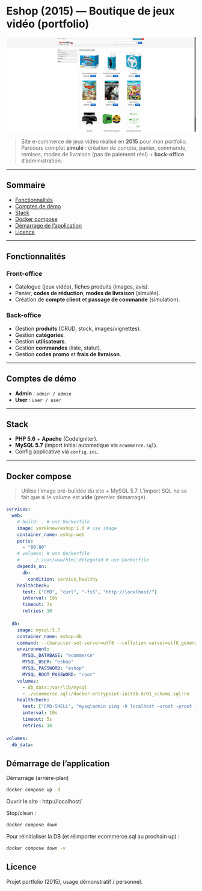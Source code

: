 # Eshop (2015) — Boutique de jeux vidéo (portfolio)

![Accueil](docs/screenshot-home.png)

> Site e-commerce de jeux vidéo réalisé en **2015** pour mon portfolio. Parcours complet **simulé** : création de compte, panier, commande, remises, modes de livraison (pas de paiement réel) + **back-office** d’administration.

---

## Sommaire
- [Fonctionnalités](#fonctionnalités)
- [Comptes de démo](#comptes-de-démo)
- [Stack](#stack)
- [Docker compose](#docker-compose)
- [Démarrage de l’application](#démarrage-de-lapplication)
- [Licence](#licence)

---

## Fonctionnalités

### Front-office
- Catalogue (jeux vidéo), fiches produits (images, avis).
- Panier, **codes de réduction**, **modes de livraison** (simulés).
- Création de **compte client** et **passage de commande** (simulation).

### Back-office
- Gestion **produits** (CRUD, stock, images/vignettes).
- Gestion **catégories**.
- Gestion **utilisateurs**.
- Gestion **commandes** (liste, statut).
- Gestion **codes promo** et **frais de livraison**.

---

## Comptes de démo

- **Admin** : `admin / admin`  
- **User** : `user / user`

---

## Stack

- **PHP 5.6** + **Apache** (CodeIgniter).
- **MySQL 5.7** (import initial automatique via `ecommerce.sql`).
- Config applicative via `config.ini`.
---

## Docker compose

> Utilise l’image pré-buildée du site + MySQL 5.7. L’import SQL ne se fait que si le volume est **vide** (premier démarrage).

```yaml
services:
  web:
    # build: . # use Dockerfile
    image: yorkknew/eshop:1.0 # use image
    container_name: eshop-web
    ports:
      - "80:80"
    # volumes: # use Dockerfile
    #   - ./:/var/www/html:delegated # use Dockerfile
    depends_on:
      db:
        condition: service_healthy
    healthcheck:
      test: ["CMD", "curl", "-fsS", "http://localhost/"]
      interval: 10s
      timeout: 3s
      retries: 10

  db:
    image: mysql:5.7
    container_name: eshop-db
    command: --character-set-server=utf8 --collation-server=utf8_general_ci
    environment:
      MYSQL_DATABASE: "ecommerce"
      MYSQL_USER: "eshop"
      MYSQL_PASSWORD: "eshop"
      MYSQL_ROOT_PASSWORD: "root"
    volumes:
      - db_data:/var/lib/mysql
      - ./ecommerce.sql:/docker-entrypoint-initdb.d/01_schema.sql:ro
    healthcheck:
      test: ["CMD-SHELL", "mysqladmin ping -h localhost -uroot -proot --silent"]
      interval: 10s
      timeout: 5s
      retries: 10

volumes:
  db_data:
```

## Démarrage de l’application

Démarrage (arrière-plan)

```bash
docker compose up -d
```

Ouvrir le site : http://localhost/

Stop/clean :
```bash
docker compose down
```

Pour réinitialiser la DB (et réimporter ecommerce.sql au prochain up) :
```bash
docker compose down -v
```

## Licence

Projet portfolio (2015), usage démonstratif / personnel.